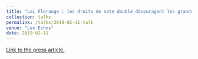 ```yaml
---
title: "Loi Florange : les droits de vote double découragent les grands fonds étrangers"
collection: talks
permalink: /talks/2019-02-11-talk
venue: "Les Echos"
date: 2019-02-11
---
```

[Link to the press article.](https://www.lesechos.fr/finance-marches/marches-financiers/loi-florange-les-droits-de-vote-double-decouragent-les-grands-fonds-etrangers-963563)

